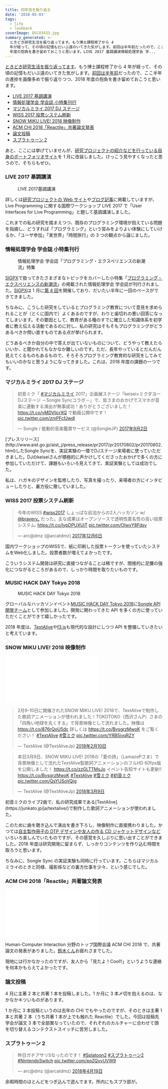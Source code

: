 ```yaml
---
title: 四年目を振り返る
date: '2018-05-03'
tags:
  - life
  - lookback
coverImage: DSC03433.jpg
summary_generated: >-
  ときどき研究生活を振り返ってます。もう博士課程修了から 4
  年が経って、その頃の記憶もだいぶ遠のいてきた気がします。前回は半年前だったので、ここ半年の進捗を画像多めで振り返りつつ、2018
  年度の抱負を書き留めておこうと思います。LIVE 2017 基調講演情報処理学会 学...
---
```


[ときどき研究生活を振り返ってます](http://junkato.jp/ja/blog/category/life/lookback/)。もう博士課程修了から 4 年が経って、その頃の記憶もだいぶ遠のいてきた気がします。[前回は半年前](https://junkato.jp/ja/blog/2017/08/18/yearly-review-2016/)だったので、ここ半年の進捗を画像多めで振り返りつつ、2018 年度の抱負を書き留めておこうと思います。

- [LIVE 2017 基調講演](https://junkato.jp/ja/blog/2018/05/04/yearly-review-2017/#live2017)
- [情報処理学会 学会誌 小特集刊行](https://junkato.jp/ja/blog/2018/05/04/yearly-review-2017/#ipsj2017)
- [マジカルミライ 2017 DJ ステージ](https://junkato.jp/ja/blog/2018/05/04/yearly-review-2017/#mm2017)
- [WISS 2017 投票システム刷新](https://junkato.jp/ja/blog/2018/05/04/yearly-review-2017/#wiss2017)
- [SNOW MIKU LIVE! 2018 映像制作](https://junkato.jp/ja/blog/2018/05/04/yearly-review-2017/#sm2018)
- [ACM CHI 2018「Reactile」共著論文発表](https://junkato.jp/ja/blog/2018/05/04/yearly-review-2017/#reactile)
- [論文投稿](https://junkato.jp/ja/blog/2018/05/04/yearly-review-2017/#papers)
- [スプラトゥーン 2](https://junkato.jp/ja/blog/2018/05/04/yearly-review-2017/#splatoon2)

あと、ここには挙げていませんが、[研究プロジェクトの紹介などを行っている自身のポートフォリオサイト](https://junkato.jp/ja/)を 1 月に改装しました。けっこう見やすくなったと思うので、そちらもぜひ。

### LIVE 2017 基調講演

<figure className="center">
  <a href="/images/DSC03433.jpg"><img src="/images/DSC03433-1024x576.jpg" alt="" /></a>
  <figcaption>LIVE 2017基調講演</figcaption>
</figure>

詳しくは[研究プロジェクトの Web サイト](https://junkato.jp/ja/live-programming/)や[ブログ記事](https://junkato.jp/ja/blog/2017/10/08/live-programming/)に掲載していますが、Live Programming に関する国際ワークショップ LIVE 2017 で「User Interfaces for Live Programming」と題して基調講演しました。

これまでの私の研究を踏まえつつ、既存のプログラミング環境が抱えている問題を指摘し、どうすれば「プログラミング」という営みをよりよい体験にしていけるか、「ユーザ参加」「実世界」「時間旅行」の 3 つの観点から論じました。

### 情報処理学会 学会誌 小特集刊行

<figure className="none"><a href="https://sigpx.org/ipsj2017/"><img src="/images/sigpx-ipsj2017-cover.jpg" alt="" /></a><figcaption>情報処理学会 学会誌「プログラミング・エクスペリエンスの新潮流」特集</figcaption></figure>

[SIGPX](https://sigpx.org/)で扱ってきたさまざまなトピックをカバーした小特集「[プログラミング・エクスペリエンスの新潮流](https://sigpx.org/ipsj2017)」の掲載された情報処理学会 学会誌が刊行されました。[SIGPX](https://sigpx.org/)は 1 月に[第 4 回](https://sigpx.org/4)を開催しており、だいたい半年に一回のペースができてきました。

ちなみに、こうした研究をしているとプログラミング教育について意見を求められることが（とくに国内で）よくあるのですが、わりと歯切れの悪い回答になってしまいます。その要因として、教育がある種のすでに確立した知識体系を初学者に教え伝える活動であるのに対し、私の研究はそもそもプログラミングがどうあるべきか問い直すものである点が挙げられます。

どうあるべきか自分の中で答えが出ていないものについて、どうやって教えたらいいか、と聞かれてもなかなか難しいのです。ただ、長年やっているとだんだん見えてくるものもあるもので、そろそろプログラミング教育的な研究をしてみてもいいのかなと思うようになってきました。これは、2018 年度の課題の一つです。

### マジカルミライ 2017 DJ ステージ

<blockquote class="twitter-tweet" data-lang="ja"><p dir="ltr" lang="ja">初音ミク「 <a href="https://twitter.com/hashtag/%E3%83%9E%E3%82%B8%E3%82%AB%E3%83%AB%E3%83%9F%E3%83%A9%E3%82%A4?src=hash&amp;ref_src=twsrc%5Etfw">#マジカルミライ</a> 2017」企画展ステージ「keisei×ミクダヨー DJステージ －Songle Syncコラボ－」で、皆さまのおかげでスマホが音楽に連動する演出が無事成功！ありがとうございました！ <a href="https://t.co/yMDVlicrXQ">https://t.co/yMDVlicrXQ</a> で動画公開中です！ <a href="https://t.co/zmPFcfJwdl">pic.twitter.com/zmPFcfJwdl</a></p>— Songle / 能動的音楽鑑賞サービス (@SongleJP) <a href="https://twitter.com/SongleJP/status/903852572498202624?ref_src=twsrc%5Etfw">2017年9月2日</a></blockquote>[プレスリリース](http://www.aist.go.jp/aist_j/press_release/pr2017/pr20170802/pr20170802.html)したSongle Syncを、実証実験の一環でDJステージ来場者に使っていただきました。DJのkeiseiさんが積極的に声かけしてくださったおかげで多くの方に参加していただけて、課題もいろいろ見えてきて、実証実験としては成功でした。

私は、ハガキのデザインを監修したり、写真を撮ったり、来場者の方にインタビューしたりと、裏方役に徹していました。

### WISS 2017 投票システム刷新

<blockquote class="twitter-tweet" data-lang="ja"><p dir="ltr" lang="ja">今年のWISS <a href="https://twitter.com/hashtag/wiss2017?src=hash&amp;ref_src=twsrc%5Etfw">#wiss2017</a> しょっぱな前泊からの2人ハッカソン w/ <a href="https://twitter.com/bravery_?ref_src=twsrc%5Etfw">@bravery_</a> だった。主な成果はオープンソースで透明性匿名性の高い投票システム: <a href="https://t.co/IypDPUXUiT">https://t.co/IypDPUXUiT</a> <a href="https://t.co/OIwyY8Fdsv">pic.twitter.com/OIwyY8Fdsv</a></p>— arc@dmz (@arcatdmz) <a href="https://twitter.com/arcatdmz/status/938275468838625281?ref_src=twsrc%5Etfw">2017年12月6日</a></blockquote>国内ワークショップのWISSで、紙に印刷した投票トークンを使っていたシステムをWeb化しました。投票者数が増えてよかったです。

こういうシステム開発は研究に直接つながることは稀ですが、間接的に足腰の強化につながるところがあるので、しっかり時間を取りたいものです。

### MUSIC HACK DAY Tokyo 2018

<figure className="center">
  <a href="https://twitter.com/arcatdmz/status/960140907260489728"><img src="/images/DSC00289-1024x512.jpg" alt="" /></a>
  <figcaption>MUSIC HACK DAY Tokyo 2018</figcaption>
</figure>

グローバルなハッカソンイベント[MUSIC HACK DAY Tokyo 2018](http://entertechlab.jp/mhd2018/)に[Songle API 開発チーム](http://hackathon.songle.jp/)として参加しました。開発に関わってきた API を多くの方に使っていただくことができて嬉しかったです。

2018 年度は、[TextAlive](https://junkato.jp/ja/textalive/)や[f3.js](https://junkato.jp/ja/f3js/)も現代的な設計にしつつ API を整備していきたいと考えています。

### SNOW MIKU LIVE! 2018 映像制作

<iframe class="embed-responsive-item" src="//www.youtube.com/embed/0USE9AMu8i8" width="300" height="150" frameborder="0" allowfullscreen="allowfullscreen"></iframe>

<blockquote class="twitter-tweet" data-lang="ja"><p dir="ltr" lang="ja">2月9-10日に開催されたSNOW MIKU LIVE! 2018で、TextAliveで制作した歌詞アニメーションが使われました！TOKOTOKO（西沢さんP）さまの「四角い地球を丸くする」で背景映像として流れました。映像は <a href="https://t.co/876rQoU5dc">https://t.co/876rQoU5dc</a> 詳しくは <a href="https://t.co/BvsgrzMwoK">https://t.co/BvsgrzMwoK</a> をご覧ください！ <a href="https://twitter.com/hashtag/TextAlive?src=hash&amp;ref_src=twsrc%5Etfw">#TextAlive</a> <a href="https://twitter.com/hashtag/%E9%9B%AA%E3%83%9F%E3%82%AF?src=hash&amp;ref_src=twsrc%5Etfw">#雪ミク</a> <a href="https://t.co/YRB5ivqRZY">pic.twitter.com/YRB5ivqRZY</a></p>— TextAlive (@TextAliveJp) <a href="https://twitter.com/TextAliveJp/status/962291271967506432?ref_src=twsrc%5Etfw">2018年2月10日</a></blockquote>

<blockquote class="twitter-tweet" data-lang="ja"><p dir="ltr" lang="ja">本日3月9日、SNOW MIKU LIVE! 2018の「愛の詩」（LamazePさま）で背景映像として流れたTextAlive製歌詞アニメーションのフルHD 60fps版を公開しました！ <a href="https://t.co/zzGLTTMsJo">https://t.co/zzGLTTMsJo</a> イベント告知サイトも更新!! <a href="https://t.co/BvsgrzMwoK">https://t.co/BvsgrzMwoK</a> <a href="https://twitter.com/hashtag/TextAlive?src=hash&amp;ref_src=twsrc%5Etfw">#TextAlive</a> <a href="https://twitter.com/hashtag/%E9%9B%AA%E3%83%9F%E3%82%AF?src=hash&amp;ref_src=twsrc%5Etfw">#雪ミク</a> <a href="https://twitter.com/hashtag/%E5%88%9D%E9%9F%B3%E3%83%9F%E3%82%AF?src=hash&amp;ref_src=twsrc%5Etfw">#初音ミク</a> <a href="https://t.co/QsYUSoVQjg">pic.twitter.com/QsYUSoVQjg</a></p>— TextAlive (@TextAliveJp) <a href="https://twitter.com/TextAliveJp/status/971998815833153536?ref_src=twsrc%5Etfw">2018年3月9日</a></blockquote>初音ミクのライブ2曲で、私の研究成果である[TextAlive](https://junkato.jp/ja/textalive/)で制作した歌詞アニメーションが使われました。

このために曲を聴き込んで演出を書き下ろし、映像制作に直接携わりました。かつては[自主製作冊子の DTP デザインや友人の作る CD ジャケットデザインなど](https://junkato.jp/ja/design)いろいろ楽しんでいたものですが、その感覚を久しぶりに思い出すことができました。2018 年度は研究開発に留まらず、しっかりコンテンツを作り込む時間を取ろうと思います。

ちなみに、Songle Sync の実証実験も同時に行っています。こちらはマジカルミライのときと同様、撮影係などの裏方仕事を少々、という感じでした。

### ACM CHI 2018「Reactile」共著論文発表

<iframe class="embed-responsive-item" src="//www.youtube.com/embed/Gb7brajKCVE" width="300" height="150" frameborder="0" allowfullscreen="allowfullscreen"></iframe>

Human-Computer Interaction 分野のトップ国際会議 ACM CHI 2018 で、共著論文の発表がありました。[鈴木くん](http://ryosuzuki.org/)お疲れさまでした。

現地には行かなかったのですが、友人から「見たよ！Cool!!」というような連絡を何本かもらえてよかったです。

### 論文投稿

4 月に主著 2 本と共著 1 本を投稿しました。1 か月に 3 本〆切を抱えるのは、なかなかキツいものがあります。

1 か月に 3 本投稿というのは去年の CHI でもやったのですが、そのときは主著 1 本と共著 2 本（うち共著 1 本が上でも触れた Reactile）でした。今回は投稿先学会が論文 3 本で全部異なっていたので、それぞれのカルチャーに合わせて頭を切り替えるコンテクストスイッチに苦労しました。

### スプラトゥーン 2

<blockquote class="twitter-tweet" data-lang="ja"><p dir="ltr" lang="ja">昨日ガチアサリSなったのです！ <a href="https://twitter.com/hashtag/Splatoon2?src=hash&amp;ref_src=twsrc%5Etfw">#Splatoon2</a> <a href="https://twitter.com/hashtag/%E3%82%B9%E3%83%97%E3%83%A9%E3%83%88%E3%82%A5%E3%83%BC%E3%83%B32?src=hash&amp;ref_src=twsrc%5Etfw">#スプラトゥーン2</a> <a href="https://twitter.com/hashtag/NintendoSwitch?src=hash&amp;ref_src=twsrc%5Etfw">#NintendoSwitch</a> <a href="https://t.co/eqZQvvUVW9">pic.twitter.com/eqZQvvUVW9</a></p>— arc@dmz (@arcatdmz) <a href="https://twitter.com/arcatdmz/status/986975103341637632?ref_src=twsrc%5Etfw">2018年4月19日</a></blockquote>余暇時間のほとんどをつぎ込んで遊んでます。所内にもスプラ部が。

<script async src="https://platform.twitter.com/widgets.js" charset="utf-8"></script>
